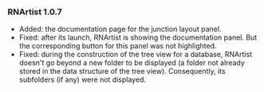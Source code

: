 ### RNArtist 1.0.7

* Added: the documentation page for the junction layout panel.
* Fixed: after its launch, RNArtist is showing the documentation panel. But the corresponding button for this panel was not highlighted.
* Fixed: during the construction of the tree view for a database, RNArtist doesn't go beyond a new folder to be displayed (a folder not already stored in the data structure of the tree view). Consequently, its subfolders (if any) were not displayed.